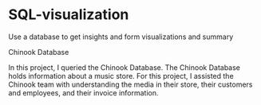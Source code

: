 # SQL-visualization
Use a database to get insights and form visualizations and summary

Chinook Database

In this project, I queried the Chinook Database. The Chinook Database holds information about a music store. For this project, I assisted the Chinook team with understanding the media in their store, their customers and employees, and their invoice information. 
